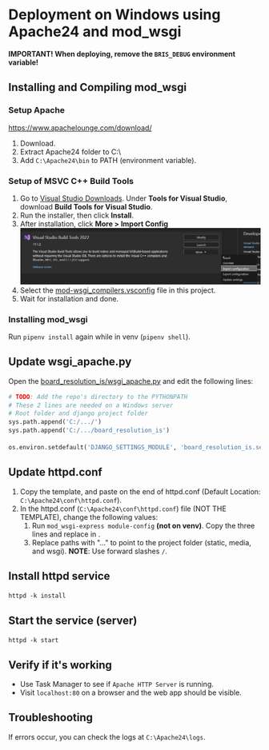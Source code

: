 # Deployment on Windows using Apache24 and mod_wsgi

**IMPORTANT! When deploying, remove the `BRIS_DEBUG` environment variable!**

## Installing and Compiling mod_wsgi

### Setup Apache
https://www.apachelounge.com/download/

1. Download.
2. Extract Apache24 folder to C:\
3. Add `C:\Apache24\bin` to PATH (environment variable).

### Setup of MSVC C++ Build Tools
1. Go to [Visual Studio Downloads](https://visualstudio.microsoft.com/downloads/#build-tools-for-visual-studio-2022). Under **Tools for Visual Studio**, download **Build Tools for Visual Studio**.
2. Run the installer, then click **Install**.
3. After installation, click **More > Import Config**
![import_config](/docs/images/import_config.png)
4. Select the [mod-wsgi_compilers.vsconfig](mod-wsgi_compilers.vsconfig) file in this project.
5. Wait for installation and done.

### Installing mod_wsgi
Run `pipenv install` again while in venv (`pipenv shell`).

## Update wsgi_apache.py
Open the [board_resolution_is/wsgi_apache.py](board_resolution_is/wsgi_apache.py) and edit the following lines:
```py
# TODO: Add the repo's directory to the PYTHONPATH
# These 2 lines are needed on a Windows server
# Root folder and django project folder
sys.path.append('C:/.../')
sys.path.append('C:/.../board_resolution_is')

os.environ.setdefault('DJANGO_SETTINGS_MODULE', 'board_resolution_is.settings')
```

## Update httpd.conf

1. Copy the template, and paste on the end of httpd.conf (Default Location: `C:\Apache24\conf\httpd.conf`).
2. In the httpd.conf (`C:\Apache24\conf\httpd.conf`) file (NOT THE TEMPLATE), change the following values:
   1. Run `mod_wsgi-express module-config` **(not on venv)**. Copy the three lines and replace in .
   <!-- 2. Replace SetEnv values for the actual server (see these [environment variables](README.md#postgresql-database)). -->
   3. Replace paths with "..." to point to the project folder (static, media, and wsgi). **NOTE**: Use forward slashes `/`.

## Install httpd service
`httpd -k install`

## Start the service (server)
`httpd -k start`

## Verify if it's working
- Use Task Manager to see if `Apache HTTP Server` is running.
- Visit `localhost:80` on a browser and the web app should be visible.

## Troubleshooting
If errors occur, you can check the logs at `C:\Apache24\logs`.
